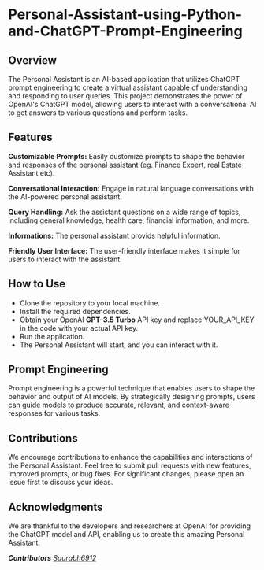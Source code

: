 # Personal-Assistant-using-Python-and-ChatGPT-Prompt-Engineering

## Overview
The Personal Assistant is an AI-based application that utilizes ChatGPT prompt engineering to create a virtual assistant capable of understanding and responding to user queries. 
This project demonstrates the power of OpenAI's ChatGPT model, allowing users to interact with a conversational AI to get answers to various questions and perform tasks.

## Features
**Customizable Prompts:** Easily customize prompts to shape the behavior and responses of the personal assistant (eg. Finance Expert, real Estate Assistant etc).

**Conversational Interaction:** Engage in natural language conversations with the AI-powered personal assistant.

**Query Handling:** Ask the assistant questions on a wide range of topics, including general knowledge, health care, financial information, and more.

**Informations:** The personal assistant provids helpful information.

**Friendly User Interface:** The user-friendly interface makes it simple for users to interact with the assistant.

## How to Use
* Clone the repository to your local machine.
* Install the required dependencies.
* Obtain your OpenAI **GPT-3.5 Turbo** API key and replace YOUR_API_KEY in the code with your actual API key.
* Run the application.
* The Personal Assistant will start, and you can interact with it.

## Prompt Engineering
Prompt engineering is a powerful technique that enables users to shape the behavior and output of AI models. 
By strategically designing prompts, users can guide models to produce accurate, relevant, and context-aware responses for various tasks.

## Contributions
We encourage contributions to enhance the capabilities and interactions of the Personal Assistant. 
Feel free to submit pull requests with new features, improved prompts, or bug fixes. For significant changes, please open an issue first to discuss your ideas.

## Acknowledgments
We are thankful to the developers and researchers at OpenAI for providing the ChatGPT model and API, enabling us to create this amazing Personal Assistant.

***Contributors** [Saurabh6912](https://github.com/Saurabh6912)*
